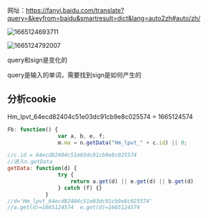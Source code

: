 网址：https://fanyi.baidu.com/translate?query=&keyfrom=baidu&smartresult=dict&lang=auto2zh#auto/zh/

![1665124693711](C:\Users\konata\AppData\Roaming\Typora\typora-user-images\1665124693711.png)

![1665124792007](C:\Users\konata\AppData\Roaming\Typora\typora-user-images\1665124792007.png)

query和sign是变化的

query是输入的单词，需要找到sign是如何产生的



## 分析cookie

 Hm_lpvt_64ecd82404c51e03dc91cb9e8c025574 =  1665124574 

```javascript
Fb: function() {
                var a, b, e, f;
                m.ma = n.getData("Hm_lpvt_" + c.id) || 0;

//c.id = 64ecd82404c51e03dc91cb9e8c025574
//进入n.getData
getData: function(d) {
                try {
                    return a.get(d) || e.get(d) || b.get(d)
                } catch (f) {}
            }
//d='Hm_lpvt_64ecd82404c51e03dc91cb9e8c025574'
//a.get(d)=1665124574  e.get(d)=1665124574
```

